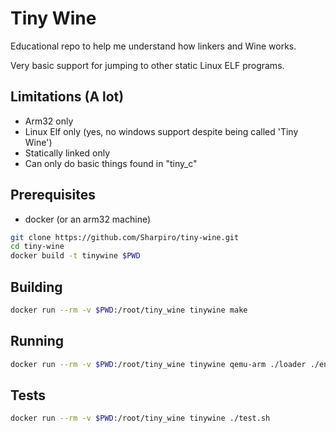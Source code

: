 # Tiny Wine

Educational repo to help me understand how linkers and Wine works.

Very basic support for jumping to other static Linux ELF programs.

## Limitations (A lot)

- Arm32 only
- Linux Elf only (yes, no windows support despite being called 'Tiny Wine')
- Statically linked only
- Can only do basic things found in "tiny_c"

## Prerequisites

- docker (or an arm32 machine)

```sh
git clone https://github.com/Sharpiro/tiny-wine.git
cd tiny-wine
docker build -t tinywine $PWD
```

## Building

```sh
docker run --rm -v $PWD:/root/tiny_wine tinywine make
```

## Running

```sh
docker run --rm -v $PWD:/root/tiny_wine tinywine qemu-arm ./loader ./env always be closing
```

## Tests

```sh
docker run --rm -v $PWD:/root/tiny_wine tinywine ./test.sh
```
